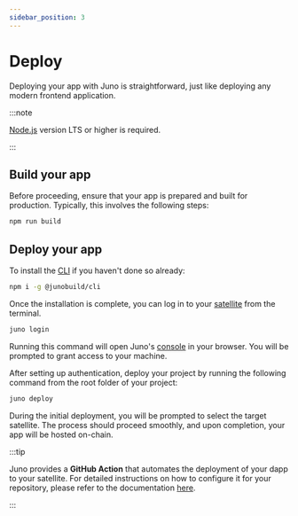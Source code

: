 ```yaml
---
sidebar_position: 3
---
```


# Deploy

Deploying your app with Juno is straightforward, just like deploying any modern frontend application.

:::note

[Node.js](https://nodejs.org/en/download/) version LTS or higher is required.

:::

## Build your app

Before proceeding, ensure that your app is prepared and built for production. Typically, this involves the following steps:

```bash
npm run build
```

## Deploy your app

To install the [CLI] if you haven't done so already:

```bash
npm i -g @junobuild/cli
```

Once the installation is complete, you can log in to your [satellite] from the terminal.

```bash
juno login
```

Running this command will open Juno's [console] in your browser. You will be prompted to grant access to your machine.

After setting up authentication, deploy your project by running the following command from the root folder of your project:

```bash
juno deploy
```

During the initial deployment, you will be prompted to select the target satellite. The process should proceed smoothly, and upon completion, your app will be hosted on-chain.

:::tip

Juno provides a **GitHub Action** that automates the deployment of your dapp to your satellite. For detailed instructions on how to configure it for your repository, please refer to the documentation [here](../guides/github-actions).

:::

[CLI]: ../miscellaneous/cli.md
[satellite]: ../terminology.md#satellite
[console]: ../terminology.md#console
